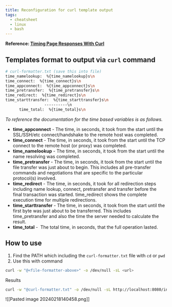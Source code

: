 ```yaml
---
title: Reconfiguration for curl template output
tags:
  - cheatsheet
  - linux
  - bash
---
```

**Reference: [Timing Page Responses With Curl](https://www.hashbangcode.com/article/timing-page-responses-curl)**

## Templates format to output via `curl` command

```bash 
# curl-formatter.txt (save this into file)
time_namelookup:  %{time_namelookup}s\n
time_connect:  %{time_connect}s\n
time_appconnect:  %{time_appconnect}s\n
time_pretransfer:  %{time_pretransfer}s\n
time_redirect:  %{time_redirect}s\n
time_starttransfer:  %{time_starttransfer}s\n
				 ----------\n
	  time_total:  %{time_total}s\n
```
*To reference the documentation for the time based variables is as follows.*
- **time_appconnect** - The time, in seconds, it took from the start until the SSL/SSH/etc connect/handshake to the remote host was completed.
- **time_connect** - The time, in seconds, it took from the start until the TCP connect to the remote host (or proxy) was completed.
- **time_namelookup** - The time, in seconds, it took from the start until the name resolving was completed.
- **time_pretransfer** - The time, in seconds, it took from the start until the file transfer was just about to begin. This includes all pre-transfer commands and negotiations that are specific to the particular protocol(s) involved.
- **time_redirect** - The time, in seconds, it took for all redirection steps including name lookup, connect, pretransfer and transfer before the final transaction was started. time_redirect shows the complete execution time for multiple redirections.
- **time_starttransfer** - The time, in seconds, it took from the start until the first byte was just about to be transferred. This includes time_pretransfer and also the time the server needed to calculate the result.
- **time_total** -  The total time, in seconds, that the full operation lasted.

## How to use

1. Find the PATH which including the `curl-formatter.txt` file with `cd` or `pwd`
2. Use this with command
```bash
curl -w "@<file-formatter-above>" -o /dev/null -sL <url>
```

Results
```bash
curl -w "@curl-formatter.txt" -o /dev/null -sL http://localhost:8080/index.html
```

![[Pasted image 20240218140458.png]]

